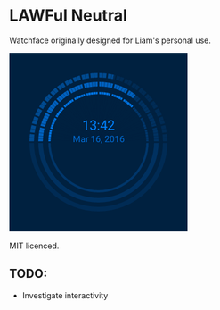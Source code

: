 # LAWFul Neutral
Watchface originally designed for Liam's personal use.

![Watchface Preview](app/src/main/res/drawable-nodpi/preview.png)

MIT licenced.

## TODO:

* Investigate interactivity
